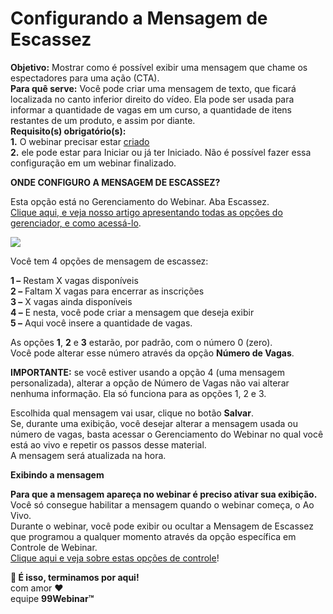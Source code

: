 # Configurando a Mensagem de Escassez

**Objetivo:** Mostrar como é possível exibir uma mensagem que chame os espectadores para uma ação (CTA).\
**Para quê serve:** Você pode criar uma mensagem de texto, que ficará localizada no canto inferior direito do vídeo. Ela pode ser usada para informar a quantidade de vagas em um curso, a quantidade de itens restantes de um produto, e assim por diante.\
**Requisito(s) obrigatório(s):**\
**1.** O webinar precisar estar [criado](https://suporte.love/criacao-webinar/)\
**2.** ele pode estar para Iniciar ou já ter Iniciado. Não é possível fazer essa configuração em um webinar finalizado.

**ONDE CONFIGURO A MENSAGEM DE ESCASSEZ?**

Esta opção está no Gerenciamento do Webinar. Aba Escassez.\
[Clique aqui, e veja nosso artigo apresentando todas as opções do gerenciador, e como acessá-lo](https://suporte.love/gerenciamento-do-webinar/).

![](https://legado.leadlovers.site/wp-content/uploads/2019/04/2-18.png)

Você tem 4 opções de mensagem de escassez:

**1 –** Restam X vagas disponíveis\
**2 –** Faltam X vagas para encerrar as inscrições\
**3 –** X vagas ainda disponíveis\
**4 –** E nesta, você pode criar a mensagem que deseja exibir\
**5 –** Aqui você insere a quantidade de vagas.

As opções **1**, **2** e **3** estarão, por padrão, com o número 0 (zero).\
Você pode alterar esse número através da opção **Número de Vagas**.

**IMPORTANTE:** se você estiver usando a opção 4 (uma mensagem personalizada), alterar a opção de Número de Vagas não vai alterar nenhuma informação. Ela só funciona para as opções 1, 2 e 3.

Escolhida qual mensagem vai usar, clique no botão **Salvar**.\
Se, durante uma exibição, você desejar alterar a mensagem usada ou número de vagas, basta acessar o Gerenciamento do Webinar no qual você está ao vivo e repetir os passos desse material.\
A mensagem será atualizada na hora.

**Exibindo a mensagem**

**Para que a mensagem apareça no webinar é preciso ativar sua exibição.**\
Você só consegue habilitar a mensagem quando o webinar começa, o Ao Vivo.\
Durante o webinar, você pode exibir ou ocultar a Mensagem de Escassez que programou a qualquer momento através da opção específica em Controle de Webinar.\
[Clique aqui e veja sobre estas opções de controle](https://suporte.love/controle-do-webinar/)!

**🏁 É isso, terminamos por aqui!**\
com amor ❤\
equipe **99Webinar™**
